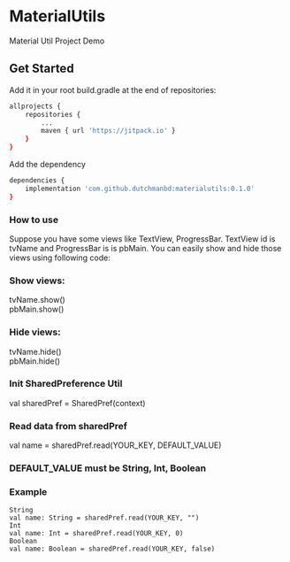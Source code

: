 # MaterialUtils
Material Util Project Demo

## Get Started
Add it in your root build.gradle at the end of repositories:

```bash
allprojects {
	repositories {
		...
		maven { url 'https://jitpack.io' }	
	}
}
```
Add the dependency

```bash
dependencies {
	implementation 'com.github.dutchmanbd:materialutils:0.1.0'
}
```

### How to use

Suppose you have some views like TextView, ProgressBar. TextView id is tvName and ProgressBar is is pbMain.
You can easily show and hide those views using following code:

### Show views:
tvName.show() <br/>
pbMain.show()

### Hide views:
tvName.hide()<br/>
pbMain.hide()

### Init SharedPreference Util
val sharedPref = SharedPref(context)

### Read data from sharedPref

val name = sharedPref.read(YOUR_KEY, DEFAULT_VALUE) 

### DEFAULT_VALUE must be String, Int, Boolean

### Example
```
String
val name: String = sharedPref.read(YOUR_KEY, "")
Int
val name: Int = sharedPref.read(YOUR_KEY, 0)
Boolean
val name: Boolean = sharedPref.read(YOUR_KEY, false)
```
